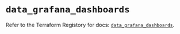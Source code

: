 # `data_grafana_dashboards`

Refer to the Terraform Registory for docs: [`data_grafana_dashboards`](https://registry.terraform.io/providers/grafana/grafana/3.16.0/docs/data-sources/dashboards).
